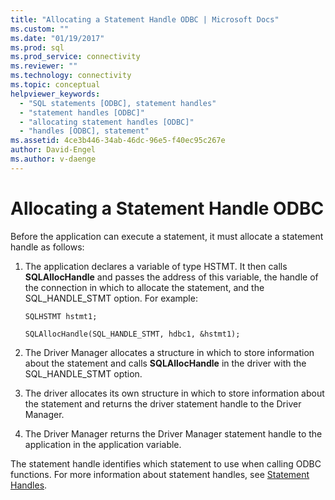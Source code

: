 ```yaml
---
title: "Allocating a Statement Handle ODBC | Microsoft Docs"
ms.custom: ""
ms.date: "01/19/2017"
ms.prod: sql
ms.prod_service: connectivity
ms.reviewer: ""
ms.technology: connectivity
ms.topic: conceptual
helpviewer_keywords: 
  - "SQL statements [ODBC], statement handles"
  - "statement handles [ODBC]"
  - "allocating statement handles [ODBC]"
  - "handles [ODBC], statement"
ms.assetid: 4ce3b446-34ab-46dc-96e5-f40ec95c267e
author: David-Engel
ms.author: v-daenge
---
```

# Allocating a Statement Handle ODBC
Before the application can execute a statement, it must allocate a statement handle as follows:  
  
1.  The application declares a variable of type HSTMT. It then calls **SQLAllocHandle** and passes the address of this variable, the handle of the connection in which to allocate the statement, and the SQL_HANDLE_STMT option. For example:  
  
    ```  
    SQLHSTMT hstmt1;  
  
    SQLAllocHandle(SQL_HANDLE_STMT, hdbc1, &hstmt1);  
    ```  
  
2.  The Driver Manager allocates a structure in which to store information about the statement and calls **SQLAllocHandle** in the driver with the SQL_HANDLE_STMT option.  
  
3.  The driver allocates its own structure in which to store information about the statement and returns the driver statement handle to the Driver Manager.  
  
4.  The Driver Manager returns the Driver Manager statement handle to the application in the application variable.  
  
 The statement handle identifies which statement to use when calling ODBC functions. For more information about statement handles, see [Statement Handles](../../../odbc/reference/develop-app/statement-handles.md).
